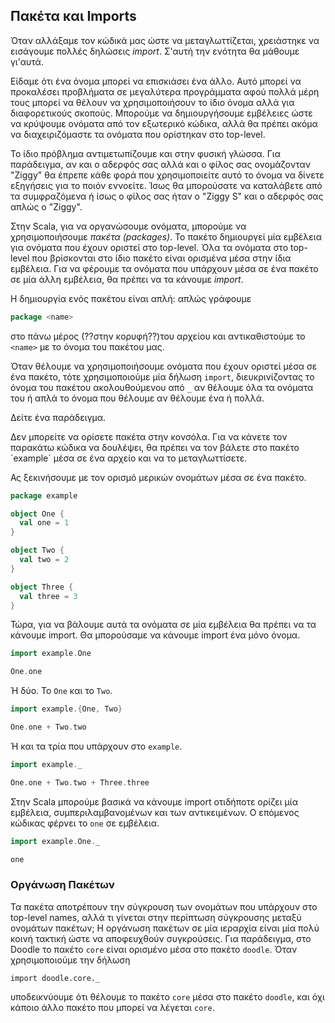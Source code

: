 ## Πακέτα και Imports

Όταν αλλάξαμε τον κώδικά μας ώστε να μεταγλωττίζεται, χρειάστηκε να εισάγουμε πολλές δηλώσεις *import*.
Σ'αυτή την ενότητα θα μάθουμε γι'αυτά.

Είδαμε ότι ένα όνομα μπορεί να επισκιάσει ένα άλλο.
Αυτό μπορεί να προκαλέσει προβλήματα σε μεγαλύτερα προγράμματα αφού πολλά μέρη τους μπορεί να θέλουν να χρησιμοποιήσουν το ίδιο όνομα αλλά για διαφορετικούς σκοπούς.
Μπορούμε να δημιουργήσουμε εμβέλειες ώστε να κρύψουμε ονόματα από τον εξωτερικό κώδικα, αλλά θα πρέπει ακόμα να διαχειριζόμαστε τα ονόματα που ορίστηκαν στο top-level.


Το ίδιο πρόβλημα αντιμετωπίζουμε και στην φυσική γλώσσα.
Για παράδειγμα, αν και ο αδερφός σας αλλά και ο φίλος σας ονομάζονταν "Ziggy" θα έπρεπε κάθε φορά που χρησιμοποιείτε αυτό το όνομα να δίνετε εξηγήσεις για το ποιόν εννοείτε.
Ίσως θα μπορούσατε να καταλάβετε από τα συμφραζόμενα ή ίσως ο φίλος σας ήταν ο "Ziggy S" και ο αδερφός σας απλώς ο "Ziggy".

Στην Scala, για να οργανώσουμε ονόματα, μπορούμε να χρησιμοποιήσουμε *πακέτα (packages)*.
Το πακέτο δημιουργεί μία εμβέλεια για ονόματα που έχουν οριστεί στο top-level.
Όλα τα ονόματα στο top-level που βρίσκονται στο ίδιο πακέτο είναι ορισμένα μέσα στην ίδια εμβέλεια.
Για να φέρουμε τα ονόματα που υπάρχουν μέσα σε ένα πακέτο σε μία άλλη εμβέλεια, θα πρέπει να τα κάνουμε *import*.

Η δημιουργία ενός πακέτου είναι απλή: απλώς γράφουμε

```scala
package <name>
```

στο πάνω μέρος (??στην κορυφή??)του αρχείου και αντικαθιστούμε το `<name>` με το όνομα του πακέτου μας.

Όταν θέλουμε να χρησιμοποιήσουμε ονόματα που έχουν οριστεί μέσα σε ένα πακέτο, τότε χρησιμοποιούμε μία δήλωση `import`, διευκρινίζοντας το όνομα του πακέτου ακολουθούμενου από `_` αν θέλουμε όλα τα ονόματα του ή απλά το όνομα που θέλουμε αν θέλουμε ένα ή πολλά.

Δείτε ένα παράδειγμα.

<div class="info">
Δεν μπορείτε να ορίσετε πακέτα στην κονσόλα.
Για να κάνετε τον παρακάτω κώδικα να δουλέψει, θα πρέπει να τον βάλετε στο πακέτο `example` μέσα σε ένα αρχείο και να το μεταγλωττίσετε.
</div>

Ας ξεκινήσουμε με τον ορισμό μερικών ονομάτων μέσα σε ένα πακέτο.

```scala
package example

object One {
  val one = 1
}

object Two {
  val two = 2
}

object Three {
  val three = 3
}
```

Τώρα, για να βάλουμε αυτά τα ονόματα σε μία εμβέλεια θα πρέπει να τα κάνουμε import.
Θα μπορούσαμε να κάνουμε import ένα μόνο όνομα.

```scala
import example.One

One.one
```

Ή δύο. Το `One` και το `Two`.

```scala
import example.{One, Two}

One.one + Two.two
```

Ή και τα τρία που υπάρχουν στο `example`.

```scala
import example._

One.one + Two.two + Three.three
```

Στην Scala μπορούμε βασικά να κάνουμε import οτιδήποτε ορίζει μία εμβέλεια, συμπεριλαμβανομένων και των αντικειμένων.
Ο επόμενος κώδικας φέρνει το `one` σε εμβέλεια.

```scala
import example.One._

one
```

### Οργάνωση Πακέτων

Τα πακέτα αποτρέπουν την σύγκρουση των ονομάτων που υπάρχουν στο top-level names, αλλά τι γίνεται στην περίπτωση σύγκρουσης μεταξύ ονομάτων πακέτων;
Η οργάνωση πακέτων σε μία ιεραρχία είναι μία πολύ κοινή τακτική ώστε να αποφευχθούν συγκρούσεις.
Για παράδειγμα, στο Doodle το πακέτο `core` είναι ορισμένο μέσα στο πακέτο `doodle`.
Όταν χρησιμοποιούμε την δήλωση

```tut:book:silent
import doodle.core._
```

υποδεικνύουμε ότι θέλουμε το πακέτο `core` μέσα στο πακέτο `doodle`, και όχι κάποιο άλλο πακέτο που μπορεί να λέγεται `core`.
